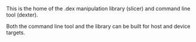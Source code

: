 This is the home of the .dex manipulation library (slicer) and command line tool (dexter).

Both the command line tool and the library can be built for host and device targets.
